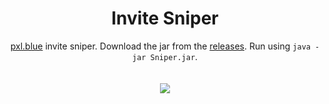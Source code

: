 <h1 align="center">Invite Sniper</h1>

<p align="center"><a href="https://pxl.blue/">pxl.blue</a> invite sniper. Download the jar from the <a href="https://github.com/8mq/pxl.blue-Sniper/releases">releases</a>. Run using <code>java -jar Sniper.jar</code>.<br><br><br>
<img src="https://cdn.discordapp.com/attachments/814771692982370334/816868774748618752/unknown.png" />
</p>
